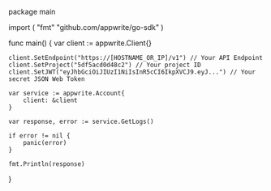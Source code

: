 package main

import (
    "fmt"
    "github.com/appwrite/go-sdk"
)

func main() {
    var client := appwrite.Client{}

    client.SetEndpoint("https://[HOSTNAME_OR_IP]/v1") // Your API Endpoint
    client.SetProject("5df5acd0d48c2") // Your project ID
    client.SetJWT("eyJhbGciOiJIUzI1NiIsInR5cCI6IkpXVCJ9.eyJ...") // Your secret JSON Web Token

    var service := appwrite.Account{
        client: &client
    }

    var response, error := service.GetLogs()

    if error != nil {
        panic(error)
    }

    fmt.Println(response)
}